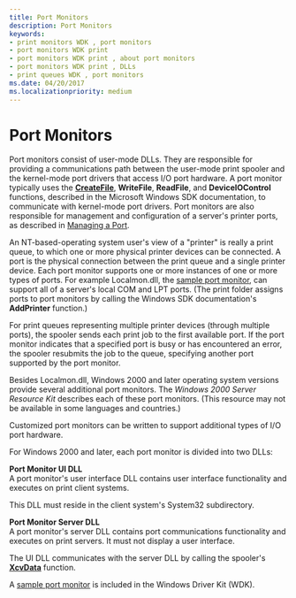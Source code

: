 ```yaml
---
title: Port Monitors
description: Port Monitors
keywords:
- print monitors WDK , port monitors
- port monitors WDK print
- port monitors WDK print , about port monitors
- port monitors WDK print , DLLs
- print queues WDK , port monitors
ms.date: 04/20/2017
ms.localizationpriority: medium
---
```


# Port Monitors





Port monitors consist of user-mode DLLs. They are responsible for providing a communications path between the user-mode print spooler and the kernel-mode port drivers that access I/O port hardware. A port monitor typically uses the [**CreateFile**](/windows/win32/api/fileapi/nf-fileapi-createfilea), **WriteFile**, **ReadFile**, and **DeviceIOControl** functions, described in the Microsoft Windows SDK documentation, to communicate with kernel-mode port drivers. Port monitors are also responsible for management and configuration of a server's printer ports, as described in [Managing a Port](managing-a-port.md).

An NT-based-operating system user's view of a "printer" is really a print queue, to which one or more physical printer devices can be connected. A port is the physical connection between the print queue and a single printer device. Each port monitor supports one or more instances of one or more types of ports. For example Localmon.dll, the [sample port monitor](sample-port-monitor.md), can support all of a server's local COM and LPT ports. (The print folder assigns ports to port monitors by calling the Windows SDK documentation's **AddPrinter** function.)

For print queues representing multiple printer devices (through multiple ports), the spooler sends each print job to the first available port. If the port monitor indicates that a specified port is busy or has encountered an error, the spooler resubmits the job to the queue, specifying another port supported by the port monitor.

Besides Localmon.dll, Windows 2000 and later operating system versions provide several additional port monitors. The *Windows 2000 Server Resource Kit* describes each of these port monitors. (This resource may not be available in some languages and countries.)

Customized port monitors can be written to support additional types of I/O port hardware.

For Windows 2000 and later, each port monitor is divided into two DLLs:

<a href="" id="port-monitor-ui-dll-"></a>**Port Monitor UI DLL**   
A port monitor's user interface DLL contains user interface functionality and executes on print client systems.

This DLL must reside in the client system's System32 subdirectory.

<a href="" id="port-monitor-server-dll-"></a>**Port Monitor Server DLL**   
A port monitor's server DLL contains port communications functionality and executes on print servers. It must not display a user interface.

The UI DLL communicates with the server DLL by calling the spooler's [**XcvData**](/previous-versions/ff564255(v=vs.85)) function.

A [sample port monitor](sample-port-monitor.md) is included in the Windows Driver Kit (WDK).

 

